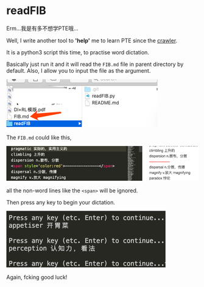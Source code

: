 # readFIB
Erm...我是有多不想学PTE哦...

Well, I write another tool to **'help'** me to learn PTE since the [crawler](https://github.com/rainshang/60sScienceCrawler).

It is a python3 script this time, to practise word dictation.

Basically just run it and it will read the `FIB.md` file in parent directory by default. Also, I allow you to input the file as the argument.

![](img/0.png)

The `FIB.md` could like this,

![](img/1.png)

all the non-word lines like the `<span>` will be ignored.

Then press any key to begin your dictation.

![](img/2.png)

Again, fcking good luck!